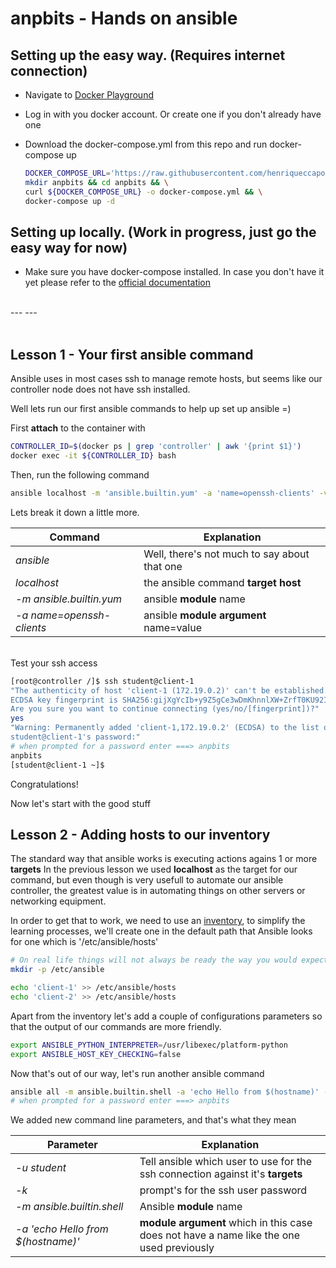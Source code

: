 # anpbits - Hands on ansible


## Setting up the easy way. (Requires internet connection)

- Navigate to [Docker Playground](https://labs.play-with-docker.com)

- Log in with you docker account. Or create one if you don't already have one

- Download the docker-compose.yml from this repo and run docker-compose up
    
    ``` bash
    DOCKER_COMPOSE_URL='https://raw.githubusercontent.com/henriqueccapozzi/anpbits/main/docker-compose.yml'
    mkdir anpbits && cd anpbits && \
    curl ${DOCKER_COMPOSE_URL} -o docker-compose.yml && \
    docker-compose up -d
    ```


## Setting up locally. (Work in progress, just go the easy way for now)
- Make sure you have docker-compose installed. In case you don't have it yet please refer to the [official documentation](https://docs.docker.com/compose/install/)  


<br>
---
---
<br>
<br>

## Lesson 1 - Your first ansible command
Ansible uses in most cases ssh to manage remote hosts, but seems like our controller node does not have ssh installed.

Well lets run our first ansible commands to help up set up ansible =)

First **attach** to the container with

```bash
CONTROLLER_ID=$(docker ps | grep 'controller' | awk '{print $1}')
docker exec -it ${CONTROLLER_ID} bash
```

Then, run the following command
```bash
ansible localhost -m 'ansible.builtin.yum' -a 'name=openssh-clients' -v
```
Lets break it down a little more.

| Command | Explanation |
| --- | --- |
*ansible* |  Well, there's not much to say about that one
*localhost* | the ansible command **target host**
*-m ansible.builtin.yum* | ansible **module** name
*-a name=openssh-clients* | ansible **module argument** name=value

<br>
Test your ssh access

```bash
[root@controller /]$ ssh student@client-1
"The authenticity of host 'client-1 (172.19.0.2)' can't be established.
ECDSA key fingerprint is SHA256:gijXgYcIb+y9Z5gCe3wDmKhnnlXW+ZrfT0KU92IhKWQ.
Are you sure you want to continue connecting (yes/no/[fingerprint])?" 
yes
"Warning: Permanently added 'client-1,172.19.0.2' (ECDSA) to the list of known hosts.
student@client-1's password:" 
# when prompted for a password enter ===> anpbits
anpbits
[student@client-1 ~]$
```
Congratulations!

Now let's start with the good stuff 



## <a id="l2"></a> Lesson 2 - Adding hosts to our inventory

The standard way that ansible works is executing actions agains 1 or more **targets**
In the previous lesson we used **localhost** as the target for our command, but even though is very usefull to automate our ansible controller, the greatest
value is in automating things on other servers or networking equipment.

In order to get that to work, we need to use an [inventory](#inventory), to simplify the learning processes, we'll create one in the default path 
that Ansible looks for one which is '/etc/ansible/hosts'

```bash
# On real life things will not always be ready the way you would expect ;-)
mkdir -p /etc/ansible

echo 'client-1' >> /etc/ansible/hosts
echo 'client-2' >> /etc/ansible/hosts
```

Apart from the inventory let's add a couple of configurations
parameters so that the output of our commands are more friendly.

```bash
export ANSIBLE_PYTHON_INTERPRETER=/usr/libexec/platform-python
export ANSIBLE_HOST_KEY_CHECKING=false
```

Now that's out of our way, let's run another ansible command
```bash
ansible all -m ansible.builtin.shell -a 'echo Hello from $(hostname)' -u student -k
# when prompted for a password enter ===> anpbits
```

We added new command line parameters, and that's what they mean

| Parameter | Explanation |
| --- | --- |
*-u student* |  Tell ansible which user to use for the ssh connection against it's **targets**
*-k* | prompt's for the ssh user password
*-m ansible.builtin.shell* | Ansible **module** name
*-a 'echo Hello from $(hostname)'* | **module argument** which in this case does not have a name like the one used previously

<br>
<br>

